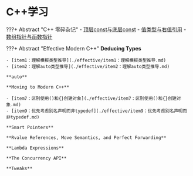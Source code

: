 # C++学习

???+ Abstract "C++ 零碎杂记"
    - [顶层const与底层const](./零碎杂记/顶层const与底层const.md)
    -  [值类型与右值引用](./零碎杂记/值类型与右值引用.md)
    -  [数组指针与函数指针](./零碎杂记/值类型与右值引用.md)

???+ Abstract "Effective Modern C++"
    **Deducing Types**

    - [item1：理解模板类型推导](./effective/item1：理解模板类型推导.md)
    - [item2：理解auto类型推导](./effective/item2：理解auto类型推导.md)

    **auto**

    **Moving to Modern C++**

    - [item7：区别使用()和{}创建对象](./effective/item7：区别使用()和{}创建对象.md)
    - [item9：优先考虑别名声明而非typedef](./effective/item9：优先考虑别名声明而非typedef.md)

    **Smart Pointers**

    **Rvalue References, Move Semantics, and Perfect Forwarding**

    **Lambda Expressions**

    **The Concurrency API**

    **Tweaks**

<!-- ???+ Abstract "" -->